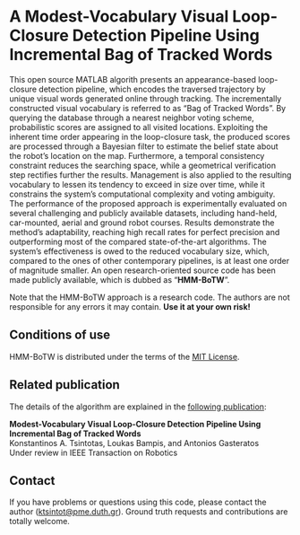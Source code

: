 # A Modest-Vocabulary Visual Loop-Closure Detection Pipeline Using Incremental Bag of Tracked Words

This open source MATLAB algorith presents an appearance-based loop-closure detection pipeline, which encodes the traversed trajectory by unique visual words generated online through tracking. The incrementally constructed visual vocabulary is referred to as “Bag of Tracked Words”. By querying the database through a nearest neighbor voting scheme, probabilistic scores are assigned to all visited locations. Exploiting the inherent time order appearing in the loop-closure task, the produced scores are processed through a Bayesian filter
to estimate the belief state about the robot’s location on the map. Furthermore, a temporal consistency constraint reduces the searching space, while a geometrical verification step rectifies further the results. Management is also applied to the resulting vocabulary to lessen its tendency to exceed in size over time, while it constrains the system’s computational complexity and voting ambiguity. The performance of the proposed approach is experimentally evaluated on several challenging and publicly available datasets, including hand-held, car-mounted, aerial and ground robot courses. Results demonstrate the method’s adaptability, reaching high recall rates for perfect precision and outperforming most of the compared state-of-the-art algorithms. The system’s effectiveness is owed to the reduced vocabulary size, which, compared to the ones of other contemporary pipelines, is at least one order of magnitude smaller. An open research-oriented source code has been made publicly available, which is dubbed as “**HMM-BoTW**”.

Note that the HMM-BoTW approach is a research code. The authors are not responsible for any errors it may contain. **Use it at your own risk!**

## Conditions of use
HMM-BoTW is distributed under the terms of the [MIT License](https://github.com/ktsintotas/HMM-BoTW/blob/master/LICENSE).

## Related publication
The details of the algorithm are explained in the [following publication](https://ieeexplore.ieee.org/document/):

**Modest-Vocabulary Visual Loop-Closure Detection Pipeline Using Incremental Bag of Tracked Words<br/>**
Konstantinos A. Tsintotas, Loukas Bampis, and Antonios Gasteratos<br/>
Under review in IEEE Transaction on Robotics 

## Contact
If you have problems or questions using this code, please contact the author (ktsintot@pme.duth.gr). Ground truth requests and contributions are totally welcome.
